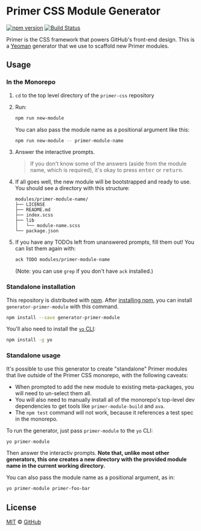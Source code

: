 # Primer CSS Module Generator

[![npm version](http://img.shields.io/npm/v/generator-primer-module.svg)](https://www.npmjs.org/package/generator-primer-module)
[![Build Status](https://travis-ci.org/primer/primer-css.svg?branch=master)](https://travis-ci.org/primer/primer-css)

Primer is the CSS framework that powers GitHub's front-end design. This is a
[Yeoman] generator that we use to scaffold new Primer modules.

## Usage

### In the Monorepo

1. `cd` to the top level directory of the `primer-css` repository
1. Run:

    ```sh
    npm run new-module
    ```

    You can also pass the module name as a positional argument like this:

    ```sh
    npm run new-module -- primer-module-name
    ```

1. Answer the interactive prompts.

    > If you don't know some of the answers (aside from the module name, which
    > is required), it's okay to press <kbd>enter</kbd> or <kbd>return</kbd>.

1. If all goes well, the new module will be bootstrapped and ready to use. You
   should see a directory with this structure:

    ```
    modules/primer-module-name/
    ├── LICENSE
    ├── README.md
    ├── index.scss
    ├── lib
    │   └── module-name.scss
    └── package.json
    ```

1. If you have any TODOs left from unanswered prompts, fill them out! You can
   list them again with:

   ```sh
   ack TODO modules/primer-module-name
   ```

   (Note: you can use `grep` if you don't have `ack` installed.)


### Standalone installation

This repository is distributed with [npm][npm]. After [installing
npm][install-npm], you can install `generator-primer-module` with this command.

```sh
npm install --save generator-primer-module
```

You'll also need to install the [`yo` CLI](https://github.com/yeoman/yo):

```sh
npm install -g yo
```

### Standalone usage

It's possible to use this generator to create "standalone" Primer modules that
live outside of the Primer CSS monorepo, with the following caveats:

* When prompted to add the new module to existing meta-packages, you will need
  to un-select them all.
* You will also need to manually install all of the monorepo's top-level dev
  dependencies to get tools like `primer-module-build` and `ava`.
* The `npm test` command will not work, because it references a test spec in
  the monorepo.

To run the generator, just pass `primer-module` to the `yo` CLI:

```sh
yo primer-module
```

Then answer the interactiv prompts. **Note that, unlike most other generators,
this one creates a new directory with the provided module name in the current
working directory.**

You can also pass the module name as a positional argument, as in:

```sh
yo primer-module primer-foo-bar
```


## License

[MIT](./LICENSE) &copy; [GitHub](https://github.com/)

[primer]: https://github.com/primer/primer
[docs]: http://primercss.io/
[npm]: https://www.npmjs.com/
[install-npm]: https://docs.npmjs.com/getting-started/installing-node
[sass]: http://sass-lang.com/
[yeoman]: http://yeoman.io
